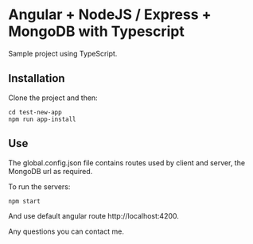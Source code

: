 # Angular + NodeJS / Express + MongoDB with Typescript

Sample project using TypeScript.

## Installation

Clone the project and then:

<pre><code>cd test-new-app
npm run app-install 
</code></pre>
  
## Use

The global.config.json file contains routes used by client and server, the MongoDB url as required.

To run the servers:

<pre><code>npm start
</code></pre>
  
And use default angular route http://localhost:4200.
  
Any questions you can contact me.
